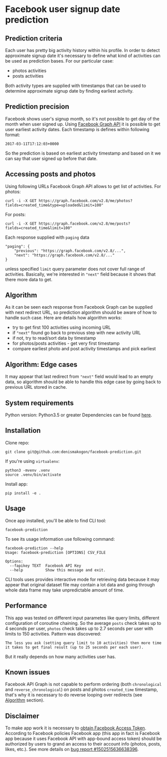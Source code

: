 Facebook user signup date prediction
====================================

Prediction criteria
-------------------
Each user has pretty big activity history within his profile.
In order to detect approximate signup date it's necessary to define what kind of activities can be used as prediction bases.
For our particular case:
 * photos activities
 * posts activities

Both activity types are supplied with timestamps that can be used to determine approximate signup date by finding earliest activity.


Prediction precision
--------------------
Facebook shows user's signup month, so it's not possible to get day of the month when user signed up.
Using [Facebook Graph API](https://developers.facebook.com/docs/graph-api/reference) it is possible to get user earliest activity dates.
Each timestamp is defines within following format:

    2017-03-11T17:12:03+0000

So the prediction is based on earliest activity timestamp and based on it we can say that user signed up before that date.


Accessing posts and photos
--------------------------
Using following URLs Facebook Graph API allows to get list of activities.
For photos:

    curl -i -X GET https://graph.facebook.com/v2.8/me/photos?fields=created_time&type=uploaded&limit=100"

For posts:

    curl -i -X GET https://graph.facebook.com/v2.8/me/posts?fields=created_time&limit=100"

Each response supplied with `paging` data

    "paging": {
        "previous": "https://graph.facebook.com/v2.8/...",
        "next": "https://graph.facebook.com/v2.8/..."
    }

unless specified `limit` query parameter does not cover full range of activities.
Basically, we're interested in `"next"` field because it shows that there more data to get.


Algorithm
---------
As it can be seen each response from Facebook Graph can be supplied with next redirect URL, so prediction algorithm should be aware of how to handle such case.
Here are details how algorithm works:

 * try to get first 100 activities using incoming URL
 * if `"next"` found go back to previous step with new activity URL
 * if not, try to read/sort data by timestamp
 * for photos/posts activities - get very first timestamp
 * compare earliest photo and post activity timestamps and pick earliest

Algorithm: Edge cases
---------------------

It may appear that last redirect from `"next"` field would lead to an empty data, so algorithm should be able to handle this edge case by going back to previous URL stored in cache.

System requirements
-------------------

Python version: Python3.5 or greater
Dependencies can be found [here](requirements.txt).

Installation
------------

Clone repo:

    git clone git@github.com:denismakogon/facebook-prediction.git

If you're using `virtualenv`:

    python3 -mvenv .venv
    source .venv/bin/activate

Install app:

    pip install -e .

Usage
-----

Once app installed, you'll be able to find CLI tool:

    facebook-prediction

To see its usage information use following command:

    facebook-prediction --help
    Usage: facebook-prediction [OPTIONS] CSV_FILE
    
    Options:
      --fapikey TEXT  Facebook API Key
      --help          Show this message and exit.

CLI tools uses provides interactive mode for retrieving data because it may appear that original dataset file may contain a lot data and going through whole data frame may take unpredictable amount of time.

Performance
-----------

This app was tested on different input parametes like query limits, different configuration of coroutine chaining.
So the average `posts` check takes up to 4 seconds per user, `photos` check takes up to 2.7 seconds per user with limits to 150 activities.
Pattern was discovered:

    The less you ask (setting query limit to 10 activities) then more time it takes to get final result (up to 25 seconds per each user).

But it really depends on how many activities user has.

Known issues
------------

Facebook API Graph is not capable to perform ordering (both `chronological` and `reverse_chronological`) on posts and photos `created_time` timestamp,
that's why it is necessary to do reverse looping over redirects (see [Algorithm](https://github.com/denismakogon/facebook-prediction#algorithm) section).

Disclaimer
----------

To make app work it is necessary to [obtain Facebook Access Token](https://developers.facebook.com/docs/facebook-login/access-tokens).
According to Facebook policies Facebook app (this app in fact is Facebook app because it uses Facebook API with app-bound access token) 
should be authorized by users to grand an access to their account info (photos, posts, likes, etc.).
See more details on [bug report #1502515636638396](https://developers.facebook.com/bugs/1502515636638396/).
